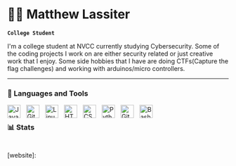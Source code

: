 # 🏄‍♂️ Matthew Lassiter

**`College Student`**

I'm a college student at NVCC currently studying Cybersecurity. Some of the coding projects I work on are either security related or just creative work that I enjoy. Some side hobbies that I have are doing CTFs(Capture the flag challenges) and working with arduinos/micro controllers. 


   <p align="left">
      
   </p>

---

### 🧰 Languages and Tools

<img align="left" alt="Java" width="30px" style="padding-right:10px;" src="https://cdn.jsdelivr.net/gh/devicons/devicon/icons/java/java-original.svg"/>
<img align="left" alt="Git" width="30px" style="padding-right:10px;" src="https://cdn.jsdelivr.net/gh/devicons/devicon/icons/git/git-original.svg" />
<img align="left" alt="Linux" width="30px" style="padding-right:10px;" src="https://cdn.jsdelivr.net/gh/devicons/devicon/icons/linux/linux-original.svg" />
<img align="left" alt="HTML" width="30px" style="padding-right:10px;" src="https://cdn.jsdelivr.net/gh/devicons/devicon/icons/html5/html5-plain.svg" />
<img align="left" alt="CSS" width="30px" style="padding-right:10px;" src="https://cdn.jsdelivr.net/gh/devicons/devicon/icons/css3/css3-plain.svg" />
<img align="left" alt="Python" width="30px" style="padding-right:10px;" src="https://cdn.jsdelivr.net/gh/devicons/devicon/icons/python/python-plain.svg" />
<img align="left" alt="GitHub" width="30px" style="padding-right:10px;" src="https://cdn.jsdelivr.net/gh/devicons/devicon/icons/github/github-original.svg" />
<img align="left" alt="Bash" width="30px" style="padding-right:10px;" src="https://cdn.jsdelivr.net/gh/devicons/devicon/icons/bash/bash-original.svg" />
<br />



### 📊 Stats



#
<!--
<details>
 <summary><h3>👨‍💻 Matthews's journey/h3></summary>
   I started my coding journey in my last year of highschool. I learned through building small games in Java. This is where my interest in coding began.
   It inspired me to learn other languages like Python, HTML, CSS, and Javascript. I currently am trying to learn the C programming language. Different operating systems aswell as shell scripting and batch scripting also interests me. I have setup differnt virtual machine enviroments to tinker and learn!

-->
[website]: 


